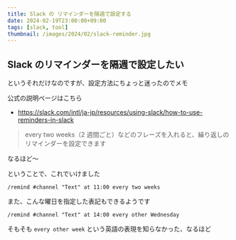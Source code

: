 ```yaml
---
title: Slack の リマインダーを隔週で設定する
date: 2024-02-19T23:00:00+09:00
tags: [slack, tool]
thumbnail: /images/2024/02/slack-reminder.jpg
---
```


## Slack のリマインダーを隔週で設定したい

というそれだけなのですが、設定方法にちょっと迷ったのでメモ

公式の説明ページはこちら

- <https://slack.com/intl/ja-jp/resources/using-slack/how-to-use-reminders-in-slack>

> every two weeks（2 週間ごと）などのフレーズを入れると、繰り返しのリマインダーを設定できます

なるほど〜

ということで、これでいけました

```
/remind #channel "Text" at 11:00 every two weeks
```

また、こんな曜日を指定した表記もできるようです

```
/remind #channel "Text" at 14:00 every other Wednesday
```

そもそも `every other week` という英語の表現を知らなかった、なるほど
